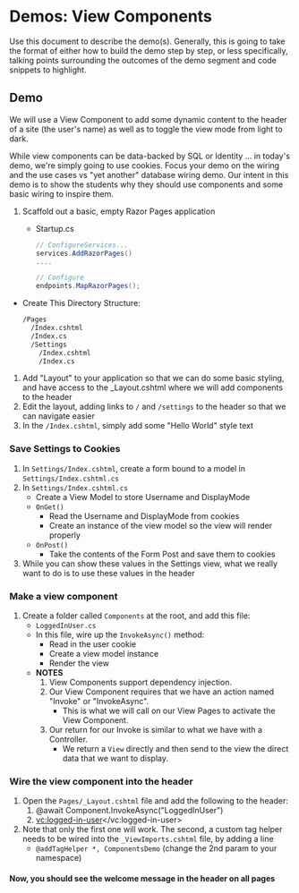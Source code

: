 # Demos: View Components

Use this document to describe the demo(s). Generally, this is going to take the format of either how to build the demo step by step, or less specifically, talking points surrounding the outcomes of the demo segment and code snippets to highlight.

## Demo

We will use a View Component to add some dynamic content to the header of a site (the user's name) as well as to toggle the view mode from light to dark.

While view components can be data-backed by SQL or Identity ... in today's demo, we're simply going to use cookies. Focus your demo on the wiring and the use cases vs "yet another" database wiring demo. Our intent in this demo is to show the students why they should use components and some basic wiring to inspire them.

1. Scaffold out a basic, empty Razor Pages application
   - Startup.cs

     ```csharp
     // ConfigureServices...
     services.AddRazorPages()
     ....

     // Configure
     endpoints.MapRazorPages();
     ```

- Create This Directory Structure:

    ```bash
    /Pages
      /Index.cshtml
      /Index.cs
      /Settings
        /Index.cshtml
        /Index.cs
    ```

1. Add "Layout" to your application so that we can do some basic styling, and have access to the _Layout.cshtml where we will add components to the header
1. Edit the layout, adding links to `/` and `/settings` to the header so that we can navigate easier
1. In the `/Index.cshtml`, simply add some "Hello World" style text

### Save Settings to Cookies

1. In `Settings/Index.cshtml`, create a form bound to a model in `Settings/Index.cshtml.cs`
1. In `Settings/Index.cshtml.cs`
   - Create a View Model to store Username and DisplayMode
   - `OnGet()`
     - Read the Username and DisplayMode from cookies
     - Create an instance of the view model so the view will render properly
   - `OnPost()`
     - Take the contents of the Form Post and save them to cookies
1. While you can show these values in the Settings view, what we really want to do is to use these values in the header

### Make a view component

1. Create a folder called `Components` at the root, and add this file:
   - `LoggedInUser.cs`
   - In this file, wire up the `InvokeAsync()` method:
     - Read in the user cookie
     - Create a view model instance
     - Render the view
   - **NOTES**
     1. View Components support dependency injection.
     1. Our View Component requires that we have an action named "Invoke" or "InvokeAsync".
        - This is what we will call on our View Pages to activate the View Component.
     1. Our return for our Invoke is similar to what we have with a Controller.
        - We return a `View` directly and then send to the view the direct data that we want to display.

### Wire the view component into the header

1. Open the `Pages/_Layout.cshtml` file and add the following to the header:
   1. @await Component.InvokeAsync("LoggedInUser")
   1. <vc:logged-in-user></vc:logged-in-user>
1. Note that only the first one will work. The second, a custom tag helper needs to be wired into the `_ViewImports.cshtml` file, by adding a line
   - `@addTagHelper *, ComponentsDemo` (change the 2nd param to your namespace)

#### Now, you should see the welcome message in the header on all pages
